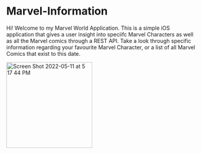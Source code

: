 # Marvel-Information
Hi! Welcome to my Marvel World Application. This is a simple iOS application that gives a user insight into speciifc Marvel Characters as well as all the Marvel comics through a REST API. Take a look through specific information regarding your favourite Marvel Character, or a list of all Marvel Comics that exist to this date.  

<img width="226" alt="Screen Shot 2022-05-11 at 5 17 44 PM" src="https://user-images.githubusercontent.com/64228226/167949383-d3f05b70-2460-4df1-bbe2-153cd9b3c7e9.png">
